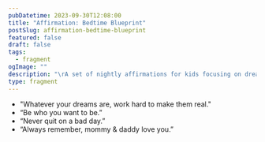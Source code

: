 ```yaml
---
pubDatetime: 2023-09-30T12:08:00
title: "Affirmation: Bedtime Blueprint"
postSlug: affirmation-bedtime-blueprint
featured: false
draft: false
tags:
  - fragment
ogImage: ""
description: "\rA set of nightly affirmations for kids focusing on dreams, resilience, and parental love. Perfect for bedtime bonding and motivation."
type: fragment
---
```

- "Whatever your dreams are, work hard to make them real."
- “Be who you want to be.”
- “Never quit on a bad day.”
- “Always remember, mommy & daddy love you.”